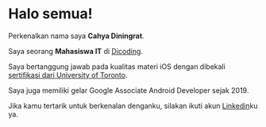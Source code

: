 # Halo semua! 

Perkenalkan nama saya **Cahya Diningrat**.<br>

Saya seorang **Mahasiswa IT** di [Dicoding](https://www.dicoding.com/).<br>

Saya bertanggung jawab pada kualitas materi iOS dengan dibekali [sertifikasi dari University of Toronto](https://www.coursera.org/account/accomplishments/specialization/CLKJD8XBXJ3M).<br>

Saya juga memiliki gelar Google Associate Android Developer sejak 2019.<br>

Jika kamu tertarik untuk berkenalan denganku, silakan ikuti akun [Linkedin](https://www.linkedin.com/in/gilang-adhan/)ku ya.
